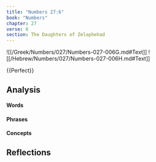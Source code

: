 ```yaml
---
title: "Numbers 27:6"
book: "Numbers"
chapter: 27
verse: 6
section: The Daughters of Zelophehad
---
```

![[/Greek/Numbers/027/Numbers-027-006G.md#Text]]
![[/Hebrew/Numbers/027/Numbers-027-006H.md#Text]]

{{Perfect}}

## Analysis

#### Words

#### Phrases

#### Concepts

## Reflections
